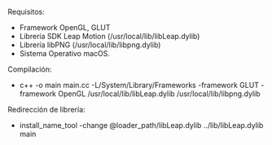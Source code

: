 Requisitos:
- Framework OpenGL, GLUT
- Librería SDK Leap Motion (/usr/local/lib/libLeap.dylib)
- Librería libPNG (/usr/local/lib/libpng.dylib)
- Sistema Operativo macOS.

Compilación:
- c++ -o main main.cc -L/System/Library/Frameworks -framework GLUT -framework OpenGL /usr/local/lib/libLeap.dylib /usr/local/lib/libpng.dylib

Redirección de librería:
- install_name_tool -change @loader_path/libLeap.dylib ../lib/libLeap.dylib main
